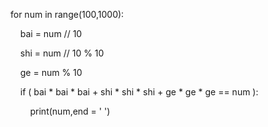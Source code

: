 for num in range(100,1000):

    bai = num // 10

    shi = num // 10 % 10

    ge = num % 10

    if ( bai * bai * bai + shi * shi * shi + ge * ge * ge == num ):

        print(num,end = ' ')




